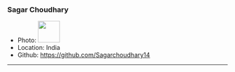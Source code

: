 ### Sagar Choudhary
- Photo: <img src="https://avatars.githubusercontent.com/u/88624282?s=400&u=cb5ee0f1560751adcae144b5df8b11666f01d54d&v=4" width="50"/>
- Location: India
- Github: https://github.com/Sagarchoudhary14
***
